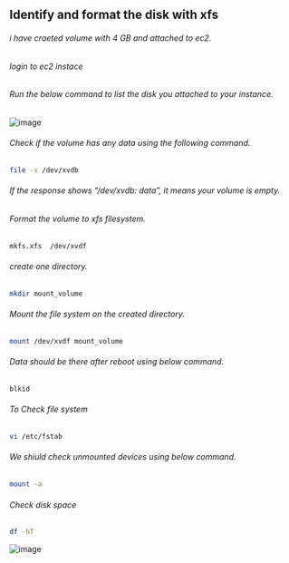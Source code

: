## Identify and format the disk with xfs

###### i have craeted volume with 4 GB and attached to ec2.

###### login to ec2 instace 

###### Run the below command to list the disk you attached to your instance.

![image](https://user-images.githubusercontent.com/48147995/195830902-3486112a-80b0-4432-8933-015679fc4f9e.png)

###### Check if the volume has any data using the following command.
````sh
file -s /dev/xvdb
````
###### If the response shows “/dev/xvdb: data”, it means your volume is empty.

###### Format the volume to xfs filesystem.
````sh
mkfs.xfs  /dev/xvdf
````
###### create one directory.
````sh
mkdir mount_volume
````
###### Mount the file system on the created directory.
````sh
mount /dev/xvdf mount_volume
````
###### Data should be there after reboot using below command.
````sh
blkid
````

###### To Check file system 
````sh
vi /etc/fstab
````
###### We shiuld check unmounted devices using below command.
````sh
mount -a
````

###### Check disk space
````sh
df -hT
````

![image](https://user-images.githubusercontent.com/48147995/195832785-0e91eddb-5026-473c-8156-d194d9622a9f.png)
